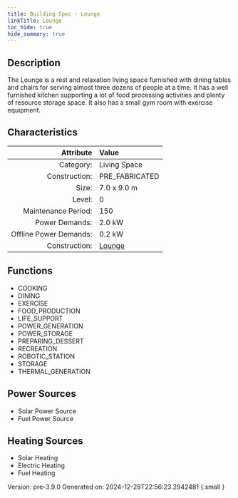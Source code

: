 ```yaml
---
title: Building Spec - Lounge
linkTitle: Lounge
toc_hide: true
hide_summary: true
---
```


## Description
The Lounge is a rest and relaxation living space furnished with dining tables and chairs for serving almost three dozens of people at a time. It has a well furnished kitchen supporting a lot of food processing activities and plenty of resource storage space. It also has a small gym room with exercise equipment.

## Characteristics

| Attribute      | Value |
|--------:|:------|
|Category:|Living Space|
|Construction:|PRE_FABRICATED|
|Size:|7.0 x 9.0 m|
|Level:|0|
|Maintenance Period:|150|
|Power Demands:|2.0 kW|
|Offline Power Demands:|0.2 kW|
|Construction:|[Lounge](/docs/definitions/construction/lounge)|

## Functions
      
- COOKING
- DINING
- EXERCISE
- FOOD_PRODUCTION
- LIFE_SUPPORT
- POWER_GENERATION
- POWER_STORAGE
- PREPARING_DESSERT
- RECREATION
- ROBOTIC_STATION
- STORAGE
- THERMAL_GENERATION


## Power Sources
      
- Solar Power Source
- Fuel Power Source

## Heating Sources

- Solar Heating
- Electric Heating
- Fuel Heating

Version: pre-3.9.0 Generated on: 2024-12-28T22:56:23.2942481
{.small }